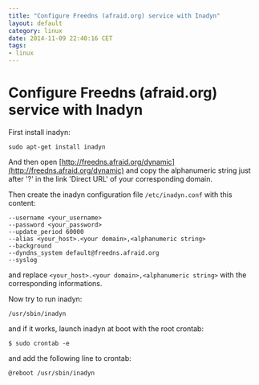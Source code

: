 ```yaml
---
title: "Configure Freedns (afraid.org) service with Inadyn"
layout: default
category: linux
date: 2014-11-09 22:40:16 CET
tags:
- linux
---
```


# Configure Freedns (afraid.org) service with Inadyn

First install inadyn:
    
    sudo apt-get install inadyn

And then open [http://freedns.afraid.org/dynamic](http://freedns.afraid.org/dynamic) and copy the alphanumeric string just after '?' in the link 'Direct URL' of your corresponding domain.

Then create the inadyn configuration file `/etc/inadyn.conf` with this content:

    --username <your_username>
    --password <your_password>
    --update_period 60000
    --alias <your_host>.<your domain>,<alphanumeric string>
    --background
    --dyndns_system default@freedns.afraid.org
    --syslog

and replace `<your_host>.<your domain>,<alphanumeric string>` with the corresponding informations.

Now try to run inadyn:

    /usr/sbin/inadyn

and if it works, launch inadyn at boot with the root crontab:

    $ sudo crontab -e

and add the following line to crontab:

    @reboot /usr/sbin/inadyn
